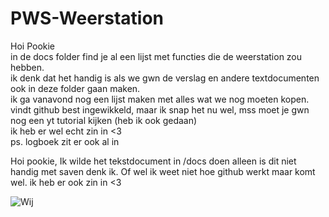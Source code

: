# PWS-Weerstation
Hoi Pookie  
in de docs folder find je al een lijst met functies die de weerstation zou hebben.  
ik denk dat het handig is als we gwn de verslag en andere textdocumenten ook in deze folder gaan maken.  
ik ga vanavond nog een lijst maken met alles wat we nog moeten kopen.  
vindt github best ingewikkeld, maar ik snap het nu wel, mss moet je gwn nog een yt tutorial kijken (heb ik ook gedaan)  
ik heb er wel echt zin in <3  
ps. logboek zit er ook al in


Hoi pookie,
Ik wilde het tekstdocument in /docs doen alleen is dit niet handig met saven denk ik.
Of wel ik weet niet hoe github werkt maar komt wel.
ik heb er ook zin in <3

<!--Hier zijn wij (heel haard aan het werken):--> 
![Wij](https://preview.redd.it/stop-resisting-v0-gwulutg376te1.png?width=640&crop=smart&auto=webp&s=0ff3f3a372b76859a596438dfe92658fe315b103)

